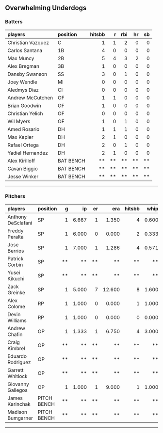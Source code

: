 ## Overwhelming Underdogs

### Batters

 
|players           |position  | hitsbb|  r| rbi| hr| sb| 
|:-----------------|:---------|------:|--:|---:|--:|--:| 
|Christian Vazquez |C         |      1|  1|   2|  0|  0| 
|Carlos Santana    |1B        |      4|  0|   0|  0|  0| 
|Max Muncy         |2B        |      5|  4|   3|  2|  0| 
|Alex Bregman      |3B        |      1|  0|   0|  0|  0| 
|Dansby Swanson    |SS        |      3|  0|   1|  0|  0| 
|Joey Wendle       |MI        |      0|  0|   0|  0|  0| 
|Aledmys Diaz      |CI        |      0|  0|   0|  0|  0| 
|Andrew McCutchen  |OF        |      1|  1|   0|  0|  0| 
|Brian Goodwin     |OF        |      1|  0|   0|  0|  0| 
|Christian Yelich  |OF        |      0|  0|   0|  0|  0| 
|Wil Myers         |OF        |      1|  0|   1|  0|  0| 
|Amed Rosario      |DH        |      1|  1|   1|  0|  0| 
|Max Kepler        |DH        |      2|  1|   0|  0|  0| 
|Rafael Ortega     |DH        |      2|  0|   1|  0|  0| 
|Yadiel Hernandez  |DH        |      2|  1|   0|  0|  0| 
|Alex Kirilloff    |BAT BENCH |     **| **|  **| **| **| 
|Cavan Biggio      |BAT BENCH |     **| **|  **| **| **| 
|Jesse Winker      |BAT BENCH |     **| **|  **| **| **| 


* * *

### Pitchers

 
|players            |position    |  g|    ip| er|    era| hitsbb|  whip| so|  w| sv| 
|:------------------|:-----------|--:|-----:|--:|------:|------:|-----:|--:|--:|--:| 
|Anthony DeSclafani |SP          |  1| 6.667|  1|  1.350|      4| 0.600|  3|  1|  0| 
|Freddy Peralta     |SP          |  1| 6.000|  0|  0.000|      2| 0.333|  9|  0|  0| 
|Jose Berrios       |SP          |  1| 7.000|  1|  1.286|      4| 0.571|  4|  0|  0| 
|Patrick Corbin     |SP          | **|    **| **|     **|     **|    **| **| **| **| 
|Yusei Kikuchi      |SP          | **|    **| **|     **|     **|    **| **| **| **| 
|Zack Greinke       |SP          |  1| 5.000|  7| 12.600|      8| 1.600|  4|  0|  0| 
|Alex Colome        |RP          |  1| 1.000|  0|  0.000|      1| 1.000|  1|  0|  1| 
|Devin Williams     |RP          |  1| 1.000|  0|  0.000|      0| 0.000|  3|  0|  0| 
|Andrew Chafin      |OP          |  1| 1.333|  1|  6.750|      4| 3.000|  1|  0|  1| 
|Craig Kimbrel      |OP          | **|    **| **|     **|     **|    **| **| **| **| 
|Eduardo Rodriguez  |OP          | **|    **| **|     **|     **|    **| **| **| **| 
|Garrett Whitlock   |OP          | **|    **| **|     **|     **|    **| **| **| **| 
|Giovanny Gallegos  |OP          |  1| 1.000|  1|  9.000|      1| 1.000|  1|  0|  0| 
|James Karinchak    |PITCH BENCH | **|    **| **|     **|     **|    **| **| **| **| 
|Madison Bumgarner  |PITCH BENCH | **|    **| **|     **|     **|    **| **| **| **| 


* * *


